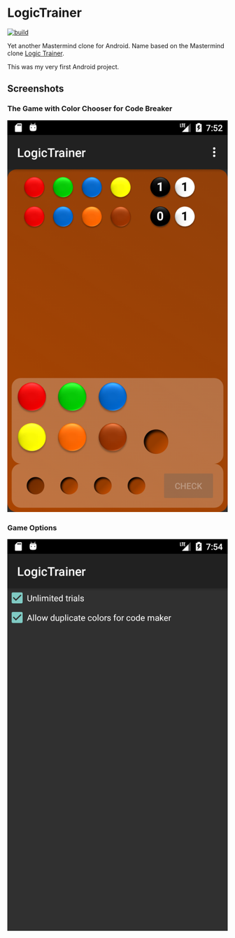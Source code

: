 # LogicTrainer

[![build](https://github.com/ndrprssnr/LogicTrainer/workflows/Java%20CI%20with%20Gradle/badge.svg)](https://github.com/ndrprssnr/LogicTrainer/actions)

Yet another Mastermind clone for Android.
Name based on the Mastermind clone [Logic Trainer](https://www.ddr-museum.de/objectdatabase/daphne/3/33867.pressedownload.jpg).

This was my very first Android project.

## Screenshots

### The Game with Color Chooser for Code Breaker

![Game](screenshot-game.png)

### Game Options

![Options](screenshot-options.png)
